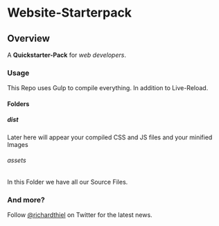 # Website-Starterpack

## Overview

A **Quickstarter-Pack** for *web developers*.

### Usage
This Repo uses Gulp to compile everything.
In addition to Live-Reload.

#### Folders

##### dist
Later here will appear your compiled CSS and JS files and your minified Images

###### assets
In this Folder we have all our Source Files.

### And more?

Follow [@richardthiel](http://twitter.com/richardthiel) on Twitter for the latest news.
